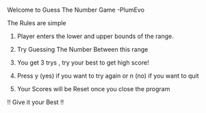 Welcome to Guess The Number Game 
					-PlumEvo

The Rules are simple 

1. Player enters the lower and upper bounds of the range.

2. Try Guessing The Number Between this range 

3. You get 3 trys , try your best to get high score!
   
4. Press y (yes) if you want to try again or n (no) if you want to quit 

5. Your Scores will be Reset once you close the program

!! Give it your Best !!